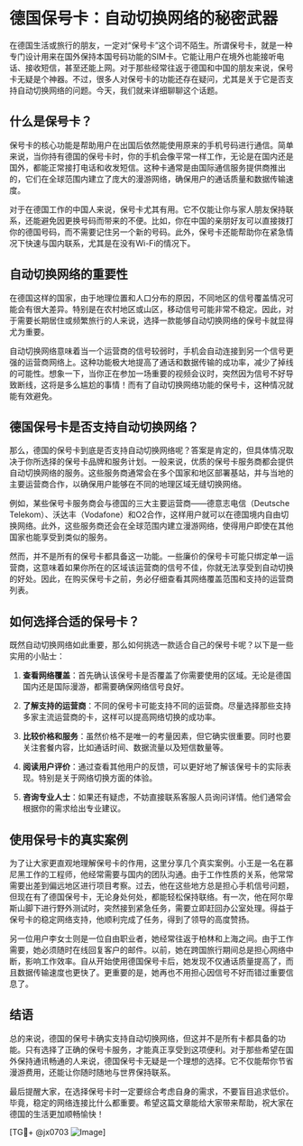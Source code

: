 # 德国保号卡：自动切换网络的秘密武器

在德国生活或旅行的朋友，一定对“保号卡”这个词不陌生。所谓保号卡，就是一种专门设计用来在国外保持本国号码功能的SIM卡。它能让用户在境外也能接听电话、接收短信，甚至还能上网。对于那些经常往返于德国和中国的朋友来说，保号卡无疑是个神器。不过，很多人对保号卡的功能还存在疑问，尤其是关于它是否支持自动切换网络的问题。今天，我们就来详细聊聊这个话题。

## 什么是保号卡？

保号卡的核心功能是帮助用户在出国后依然能使用原来的手机号码进行通信。简单来说，当你持有德国的保号卡时，你的手机会像平常一样工作，无论是在国内还是国外，都能正常接打电话和收发短信。这种卡通常是由国际通信服务提供商推出的，它们在全球范围内建立了庞大的漫游网络，确保用户的通话质量和数据传输速度。

对于在德国工作的中国人来说，保号卡尤其有用。它不仅能让你与家人朋友保持联系，还能避免因更换号码而带来的不便。比如，你在中国的亲朋好友可以直接拨打你的德国号码，而不需要记住另一个新的号码。此外，保号卡还能帮助你在紧急情况下快速与国内联系，尤其是在没有Wi-Fi的情况下。

## 自动切换网络的重要性

在德国这样的国家，由于地理位置和人口分布的原因，不同地区的信号覆盖情况可能会有很大差异。特别是在农村地区或山区，移动信号可能非常不稳定。因此，对于需要长期居住或频繁旅行的人来说，选择一款能够自动切换网络的保号卡就显得尤为重要。

自动切换网络意味着当一个运营商的信号较弱时，手机会自动连接到另一个信号更强的运营商网络上。这种功能极大地提高了通话和数据传输的成功率，减少了掉线的可能性。想象一下，当你正在参加一场重要的视频会议时，突然因为信号不好导致断线，这将是多么尴尬的事情！而有了自动切换网络功能的保号卡，这种情况就能有效避免。

## 德国保号卡是否支持自动切换网络？

那么，德国的保号卡到底是否支持自动切换网络呢？答案是肯定的，但具体情况取决于你所选择的保号卡品牌和服务计划。一般来说，优质的保号卡服务商都会提供自动切换网络的服务。这些服务商通常会在多个国家和地区部署基站，并与当地的主要运营商合作，以确保用户能够在不同的地理区域无缝切换网络。

例如，某些保号卡服务商会与德国的三大主要运营商——德意志电信（Deutsche Telekom）、沃达丰（Vodafone）和O2合作，这样用户就可以在德国境内自由切换网络。此外，这些服务商还会在全球范围内建立漫游网络，使得用户即使在其他国家也能享受到类似的服务。

然而，并不是所有的保号卡都具备这一功能。一些廉价的保号卡可能只绑定单一运营商，这意味着如果你所在的区域该运营商的信号不佳，你就无法享受到自动切换的好处。因此，在购买保号卡之前，务必仔细查看其网络覆盖范围和支持的运营商列表。

## 如何选择合适的保号卡？

既然自动切换网络如此重要，那么如何挑选一款适合自己的保号卡呢？以下是一些实用的小贴士：

1. **查看网络覆盖**：首先确认该保号卡是否覆盖了你需要使用的区域。无论是德国国内还是国际漫游，都需要确保网络信号良好。

2. **了解支持的运营商**：不同的保号卡可能支持不同的运营商。尽量选择那些支持多家主流运营商的卡，这样可以提高网络切换的成功率。

3. **比较价格和服务**：虽然价格不是唯一的考量因素，但它确实很重要。同时也要关注套餐内容，比如通话时间、数据流量以及短信数量等。

4. **阅读用户评价**：通过查看其他用户的反馈，可以更好地了解该保号卡的实际表现。特别是关于网络切换方面的体验。

5. **咨询专业人士**：如果还有疑虑，不妨直接联系客服人员询问详情。他们通常会根据你的需求给出专业建议。

## 使用保号卡的真实案例

为了让大家更直观地理解保号卡的作用，这里分享几个真实案例。小王是一名在慕尼黑工作的工程师，他经常需要与国内的团队沟通。由于工作性质的关系，他常常需要出差到偏远地区进行项目考察。过去，他在这些地方总是担心手机信号问题，但现在有了德国保号卡，无论身处何处，都能轻松保持联络。有一次，他在阿尔卑斯山脚下进行野外测试时，突然接到紧急任务，需要立即赶回办公室处理。得益于保号卡的稳定网络支持，他顺利完成了任务，得到了领导的高度赞扬。

另一位用户李女士则是一位自由职业者，她经常往返于柏林和上海之间。由于工作需要，她必须随时在线回复客户的邮件。以前，她在跨国旅行期间总是担心网络中断，影响工作效率。自从开始使用德国保号卡后，她发现不仅通话质量提高了，而且数据传输速度也更快了。更重要的是，她再也不用担心因信号不好而错过重要信息了。

## 结语

总的来说，德国的保号卡确实支持自动切换网络，但这并不是所有卡都具备的功能。只有选择了正确的保号卡服务，才能真正享受到这项便利。对于那些希望在国外保持通讯畅通的人来说，德国保号卡无疑是一个理想的选择。它不仅能帮你节省漫游费用，还能让你随时随地与世界保持联系。

最后提醒大家，在选择保号卡时一定要综合考虑自身的需求，不要盲目追求低价。毕竟，稳定的网络连接比什么都重要。希望这篇文章能给大家带来帮助，祝大家在德国的生活更加顺畅愉快！

[TG💪+ @jx0703 ![Image](https://github.com/user-attachments/assets/dbca1d08-cadb-493c-b0ec-ad6f7a83f270)]